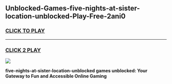 
## Unblocked-Games-five-nights-at-sister-location-unblocked-Play-Free-2ani0
<h3>
<a href="https://premium76.site?title=five-nights-at-sister-location-unblocked&ref=10A">CLICK TO PLAY</a></h3>
<hr>

<h3>
<a href="https://premium76.site?title=five-nights-at-sister-location-unblocked&ref=10A">CLICK 2 PLAY</a>
  
</h3>

<a href="https://premium76.site?title=five-nights-at-sister-location-unblocked&ref=10A"><img src="https://clearcache.store/games.png"></a>


**five-nights-at-sister-location-unblocked games unblocked: Your Gateway to Fun and Accessible Online Gaming**
